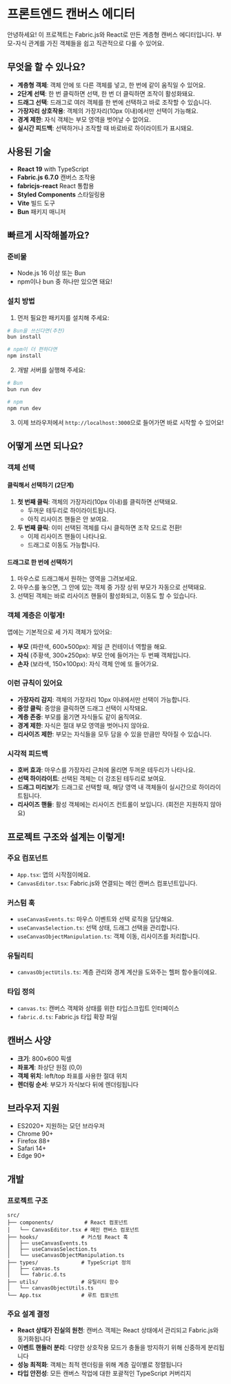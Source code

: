 # 프론트엔드 캔버스 에디터

안녕하세요! 이 프로젝트는 Fabric.js와 React로 만든 계층형 캔버스 에디터입니다. 부모-자식 관계를 가진 객체들을 쉽고 직관적으로 다룰 수 있어요.

## 무엇을 할 수 있나요?

- **계층형 객체**: 객체 안에 또 다른 객체를 넣고, 한 번에 같이 움직일 수 있어요.
- **2단계 선택**: 한 번 클릭하면 선택, 한 번 더 클릭하면 조작이 활성화돼요.
- **드래그 선택**: 드래그로 여러 객체를 한 번에 선택하고 바로 조작할 수 있습니다.
- **가장자리 상호작용**: 객체의 가장자리(10px 이내)에서만 선택이 가능해요.
- **경계 제한**: 자식 객체는 부모 영역을 벗어날 수 없어요.
- **실시간 피드백**: 선택하거나 조작할 때 바로바로 하이라이트가 표시돼요.

## 사용된 기술

- **React 19** with TypeScript
- **Fabric.js 6.7.0** 캔버스 조작용
- **fabricjs-react** React 통합용
- **Styled Components** 스타일링용
- **Vite** 빌드 도구
- **Bun** 패키지 매니저

## 빠르게 시작해볼까요?

### 준비물

- Node.js 16 이상 또는 Bun
- npm이나 bun 중 하나만 있으면 돼요!

### 설치 방법

1. 먼저 필요한 패키지를 설치해 주세요:
```bash
# Bun을 쓰신다면(추천)
bun install

# npm이 더 편하다면
npm install
```

2. 개발 서버를 실행해 주세요:
```bash
# Bun
bun run dev

# npm
npm run dev
```

3. 이제 브라우저에서 `http://localhost:3000`으로 들어가면 바로 시작할 수 있어요!


## 어떻게 쓰면 되나요?

### 객체 선택

#### 클릭해서 선택하기 (2단계)
1. **첫 번째 클릭**: 객체의 가장자리(10px 이내)를 클릭하면 선택돼요.
   - 두꺼운 테두리로 하이라이트됩니다.
   - 아직 리사이즈 핸들은 안 보여요.
2. **두 번째 클릭**: 이미 선택된 객체를 다시 클릭하면 조작 모드로 전환!
   - 이제 리사이즈 핸들이 나타나요.
   - 드래그로 이동도 가능합니다.

#### 드래그로 한 번에 선택하기
1. 마우스로 드래그해서 원하는 영역을 그려보세요.
2. 마우스를 놓으면, 그 안에 있는 객체 중 가장 상위 부모가 자동으로 선택돼요.
3. 선택된 객체는 바로 리사이즈 핸들이 활성화되고, 이동도 할 수 있습니다.

### 객체 계층은 이렇게!

앱에는 기본적으로 세 가지 객체가 있어요:

- **부모** (파란색, 600×500px): 제일 큰 컨테이너 역할을 해요.
- **자식** (주황색, 300×250px): 부모 안에 들어가는 두 번째 객체입니다.
- **손자** (보라색, 150×100px): 자식 객체 안에 또 들어가요.

### 이런 규칙이 있어요

- **가장자리 감지**: 객체의 가장자리 10px 이내에서만 선택이 가능합니다.
- **중앙 클릭**: 중앙을 클릭하면 드래그 선택이 시작돼요.
- **계층 존중**: 부모를 옮기면 자식들도 같이 움직여요.
- **경계 제한**: 자식은 절대 부모 영역을 벗어나지 않아요.
- **리사이즈 제한**: 부모는 자식들을 모두 담을 수 있을 만큼만 작아질 수 있습니다.

### 시각적 피드백

- **호버 효과**: 마우스를 가장자리 근처에 올리면 두꺼운 테두리가 나타나요.
- **선택 하이라이트**: 선택된 객체는 더 강조된 테두리로 보여요.
- **드래그 미리보기**: 드래그로 선택할 때, 해당 영역 내 객체들이 실시간으로 하이라이트됩니다.
- **리사이즈 핸들**: 활성 객체에는 리사이즈 컨트롤이 보입니다. (회전은 지원하지 않아요)

## 프로젝트 구조와 설계는 이렇게!

### 주요 컴포넌트

- `App.tsx`: 앱의 시작점이에요.
- `CanvasEditor.tsx`: Fabric.js와 연결되는 메인 캔버스 컴포넌트입니다.

### 커스텀 훅

- `useCanvasEvents.ts`: 마우스 이벤트와 선택 로직을 담당해요.
- `useCanvasSelection.ts`: 선택 상태, 드래그 선택을 관리합니다.
- `useCanvasObjectManipulation.ts`: 객체 이동, 리사이즈를 처리합니다.

### 유틸리티

- `canvasObjectUtils.ts`: 계층 관리와 경계 계산을 도와주는 헬퍼 함수들이에요.

### 타입 정의

- `canvas.ts`: 캔버스 객체와 상태를 위한 타입스크립트 인터페이스
- `fabric.d.ts`: Fabric.js 타입 확장 파일

## 캔버스 사양

- **크기**: 800×600 픽셀
- **좌표계**: 좌상단 원점 (0,0)
- **객체 위치**: left/top 좌표를 사용한 절대 위치
- **렌더링 순서**: 부모가 자식보다 뒤에 렌더링됩니다

## 브라우저 지원

- ES2020+ 지원하는 모던 브라우저
- Chrome 90+
- Firefox 88+
- Safari 14+
- Edge 90+

## 개발

### 프로젝트 구조

```
src/
├── components/          # React 컴포넌트
│   └── CanvasEditor.tsx # 메인 캔버스 컴포넌트
├── hooks/              # 커스텀 React 훅
│   ├── useCanvasEvents.ts
│   ├── useCanvasSelection.ts
│   └── useCanvasObjectManipulation.ts
├── types/              # TypeScript 정의
│   ├── canvas.ts
│   └── fabric.d.ts
├── utils/              # 유틸리티 함수
│   └── canvasObjectUtils.ts
└── App.tsx             # 루트 컴포넌트
```

### 주요 설계 결정

- **React 상태가 진실의 원천**: 캔버스 객체는 React 상태에서 관리되고 Fabric.js와 동기화됩니다
- **이벤트 핸들러 분리**: 다양한 상호작용 모드가 충돌을 방지하기 위해 신중하게 분리됩니다
- **성능 최적화**: 객체는 최적 렌더링을 위해 계층 깊이별로 정렬됩니다
- **타입 안전성**: 모든 캔버스 작업에 대한 포괄적인 TypeScript 커버리지

